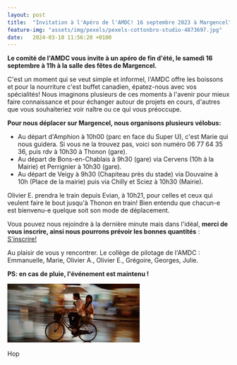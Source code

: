 ```yaml
---
layout: post
title:  "Invitation à l'Apéro de l'AMDC! 16 septembre 2023 à Margencel"
feature-img: "assets/img/pexels/pexels-cottonbro-studio-4873697.jpg"
date:   2024-03-10 11:56:20 +0100
---
```

**Le comité de l'AMDC vous invite à un apéro de fin d'été, le samedi 16 septembre à 11h à la salle des fêtes de Margencel.**

C'est un moment qui se veut simple et informel, l'AMDC offre les boissons et pour la nourriture c'est buffet canadien, épatez-nous avec vos spécialités! Nous imaginons plusieurs de ces moments à l'avenir pour mieux faire connaissance et pour échanger autour de projets en cours, d'autres que vous souhaiteriez voir naître ou ce qui vous préoccupe.

**Pour nous déplacer sur Margencel, nous organisons plusieurs vélobus:**
-   Au départ d'Amphion à 10h00 (parc en face du Super U), c'est Marie qui nous guidera. Si vous ne la trouvez pas, voici son numéro 06 77 64 35 36, puis rdv à 10h30 à Thonon (gare).
-   Au départ de Bons-en-Chablais à 9h30 (gare) via Cervens (10h à la Mairie) et Perrignier à 10h30 (gare).
-   Au départ de Veigy à 9h30 (Chapiteau près du stade) via Douvaine à 10h (Place de la mairie) puis via Chilly et Sciez à 10h30 (Mairie).

Olivier E. prendra le train depuis Evian, à 10h21, pour celles et ceux qui veulent faire le bout jusqu'à Thonon en train! Bien entendu que chacun-e est bienvenu-e quelque soit son mode de déplacement.

Vous pouvez nous rejoindre à la dernière minute mais dans l'idéal, **merci de vous inscrire, ainsi nous pourrons prévoir les bonnes quantités** : [S'inscrire!](https://docs.google.com/forms/d/e/1FAIpQLScpr_BZkWZVklFKHey022eB7MLfb4yDkGqG4xJ_MUN7vD24uQ/viewform)

Au plaisir de vous y rencontrer. Le collège de pilotage de l'AMDC : Emmanuelle, Marie, Olivier A., Olivier E., Grégoire, Georges, Julie.

**PS: en cas de pluie, l'événement est maintenu !**

![Riding in the rain](/assets/img/velo-pluie-300x133.jpg)

Hop